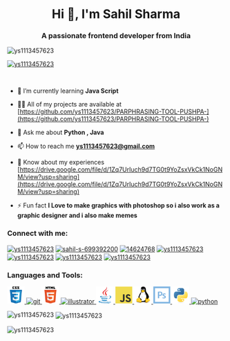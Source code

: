 <h1 align="center">Hi 👋, I'm Sahil Sharma</h1>
<h3 align="center">A passionate frontend developer from India</h3>

<p align="left"> <img src="https://komarev.com/ghpvc/?username=ys1113457623&label=Profile%20views&color=0e75b6&style=flat" alt="ys1113457623" /> </p>

<p align="left"> <a href="https://github.com/ryo-ma/github-profile-trophy"><img src="https://github-profile-trophy.vercel.app/?username=ys1113457623" alt="ys1113457623" /></a> </p>

<p align="left"> <a href="https://twitter.com/" target="blank"><img src="https://img.shields.io/twitter/follow/?logo=twitter&style=for-the-badge" alt="" /></a> </p>

- 🌱 I’m currently learning **Java Script**

- 👨‍💻 All of my projects are available at [https://github.com/ys1113457623/PARPHRASING-TOOL-PUSHPA-](https://github.com/ys1113457623/PARPHRASING-TOOL-PUSHPA-)

- 💬 Ask me about **Python , Java**

- 📫 How to reach me **ys1113457623@gmail.com**

- 📄 Know about my experiences [https://drive.google.com/file/d/1Zq7UrIuch9d7TG0t9YoZsxVkCk1NoGNM/view?usp=sharing](https://drive.google.com/file/d/1Zq7UrIuch9d7TG0t9YoZsxVkCk1NoGNM/view?usp=sharing)

- ⚡ Fun fact **I Love to make graphics with photoshop so i also work as a graphic designer and i also make memes**

<h3 align="left">Connect with me:</h3>
<p align="left">
<a href="https://codepen.io/ys1113457623" target="blank"><img align="center" src="https://raw.githubusercontent.com/rahuldkjain/github-profile-readme-generator/master/src/images/icons/Social/codepen.svg" alt="ys1113457623" height="30" width="40" /></a>
<a href="https://linkedin.com/in/sahil-s-699392200" target="blank"><img align="center" src="https://raw.githubusercontent.com/rahuldkjain/github-profile-readme-generator/master/src/images/icons/Social/linked-in-alt.svg" alt="sahil-s-699392200" height="30" width="40" /></a>
<a href="https://stackoverflow.com/users/14624768" target="blank"><img align="center" src="https://raw.githubusercontent.com/rahuldkjain/github-profile-readme-generator/master/src/images/icons/Social/stack-overflow.svg" alt="14624768" height="30" width="40" /></a>
<a href="https://dribbble.com/ys1113457623" target="blank"><img align="center" src="https://raw.githubusercontent.com/rahuldkjain/github-profile-readme-generator/master/src/images/icons/Social/dribbble.svg" alt="ys1113457623" height="30" width="40" /></a>
<a href="https://medium.com/ys1113457623" target="blank"><img align="center" src="https://raw.githubusercontent.com/rahuldkjain/github-profile-readme-generator/master/src/images/icons/Social/medium.svg" alt="ys1113457623" height="30" width="40" /></a>
<a href="https://www.codechef.com/users/ys1113457623" target="blank"><img align="center" src="https://cdn.jsdelivr.net/npm/simple-icons@3.1.0/icons/codechef.svg" alt="ys1113457623" height="30" width="40" /></a>
<a href="https://auth.geeksforgeeks.org/user/ys1113457623" target="blank"><img align="center" src="https://raw.githubusercontent.com/rahuldkjain/github-profile-readme-generator/master/src/images/icons/Social/geeks-for-geeks.svg" alt="ys1113457623" height="30" width="40" /></a>
</p>

<h3 align="left">Languages and Tools:</h3>
<p align="left"> <a href="https://www.w3schools.com/css/" target="_blank"> <img src="https://raw.githubusercontent.com/devicons/devicon/master/icons/css3/css3-original-wordmark.svg" alt="css3" width="40" height="40"/> </a> <a href="https://git-scm.com/" target="_blank"> <img src="https://www.vectorlogo.zone/logos/git-scm/git-scm-icon.svg" alt="git" width="40" height="40"/> </a> <a href="https://www.w3.org/html/" target="_blank"> <img src="https://raw.githubusercontent.com/devicons/devicon/master/icons/html5/html5-original-wordmark.svg" alt="html5" width="40" height="40"/> </a> <a href="https://www.adobe.com/in/products/illustrator.html" target="_blank"> <img src="https://www.vectorlogo.zone/logos/adobe_illustrator/adobe_illustrator-icon.svg" alt="illustrator" width="40" height="40"/> </a> <a href="https://www.java.com" target="_blank"> <img src="https://raw.githubusercontent.com/devicons/devicon/master/icons/java/java-original.svg" alt="java" width="40" height="40"/> </a> <a href="https://developer.mozilla.org/en-US/docs/Web/JavaScript" target="_blank"> <img src="https://raw.githubusercontent.com/devicons/devicon/master/icons/javascript/javascript-original.svg" alt="javascript" width="40" height="40"/> </a> <a href="https://www.linux.org/" target="_blank"> <img src="https://raw.githubusercontent.com/devicons/devicon/master/icons/linux/linux-original.svg" alt="linux" width="40" height="40"/> </a> <a href="https://www.photoshop.com/en" target="_blank"> <img src="https://raw.githubusercontent.com/devicons/devicon/master/icons/photoshop/photoshop-line.svg" alt="photoshop" width="40" height="40"/> </a> <a href="https://www.python.org" target="_blank"> <img src="https://raw.githubusercontent.com/devicons/devicon/master/icons/python/python-original.svg" alt="python" width="40" height="40"/> </a>
<a href="https://www.python.org" target="_blank"> <img src="https://www.vectorlogo.zone/logos/dartlang/dartlang-icon.svg" alt="python" width="40" height="40"/> </a> </p>

<p><img align="left" src="https://github-readme-stats.vercel.app/api/top-langs?username=ys1113457623&show_icons=true&locale=en&layout=compact" alt="ys1113457623" /></p>

<p>&nbsp;<img align="center" src="https://github-readme-stats.vercel.app/api?username=ys1113457623&show_icons=true&locale=en" alt="ys1113457623" /></p>

<p><img align="center" src="https://github-readme-streak-stats.herokuapp.com/?user=ys1113457623&" alt="ys1113457623" /></p>
